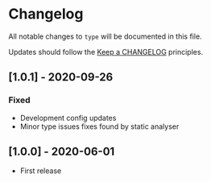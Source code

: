# Changelog

All notable changes to `type` will be documented in this file.

Updates should follow the [Keep a CHANGELOG](http://keepachangelog.com/) principles.

<!--
## [X.Y.Z] - YYYY-MM-DD
### Added
- Nothing

### Deprecated
- Nothing

### Fixed
- Nothing

### Removed
- Nothing

### Security
- Nothing
-->

## [1.0.1] - 2020-09-26
### Fixed
- Development config updates
- Minor type issues fixes found by static analyser

## [1.0.0] - 2020-06-01
- First release
